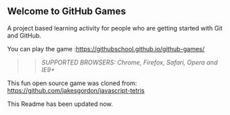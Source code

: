 ## Welcome to GitHub Games

A project based learning activity for people who are getting started with Git and GitHub.

You can play the game :https://githubschool.github.io/github-games/

>> _*SUPPORTED BROWSERS*: Chrome, Firefox, Safari, Opera and IE9+_

This fun open source game was cloned from: https://github.com/jakesgordon/javascript-tetris

This Readme has been updated now.
